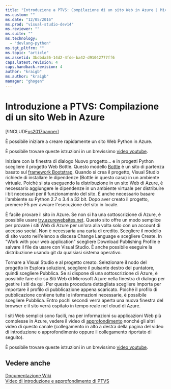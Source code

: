 ```yaml
---
title: "Introduzione a PTVS: Compilazione di un sito Web in Azure | Microsoft Docs"
ms.custom: ""
ms.date: "12/05/2016"
ms.prod: "visual-studio-dev14"
ms.reviewer: ""
ms.suite: ""
ms.technology: 
  - "devlang-python"
ms.tgt_pltfrm: ""
ms.topic: "article"
ms.assetid: 3bdbda36-14d2-4fde-ba42-d91042777ff6
caps.latest.revision: 4
caps.handback.revision: 4
author: "kraigb"
ms.author: "kraigb"
manager: "ghogen"
---
```

# Introduzione a PTVS: Compilazione di un sito Web in Azure
[!INCLUDE[vs2017banner](../code-quality/includes/vs2017banner.md)]

È possibile iniziare a creare rapidamente un sito Web Python in Azure.  
  
 È possibile trovare queste istruzioni in un brevissimo [video youtube](https://www.youtube.com/watch?v=FJx5mutt1uk&list=PLReL099Y5nRdLgGAdrb_YeTdEnd23s6Ff&index=6).  
  
 Iniziare con la finestra di dialogo Nuovo progetto... e in progetti Python scegliere il progetto Web Bottle.  Questo modello [Bottle](http://bottlepy.org/docs/dev/index.html) è un sito di partenza basato sul [framework Bootstrap](http://getbootstrap.com/).  Quando si crea il progetto, Visual Studio richiede di installare le dipendenze \(Bottle in questo caso\) in un ambiente virtuale.  Poiché si sta eseguendo la distribuzione in un sito Web di Azure, è necessario aggiungere le dipendenze in un ambiente virtuale per distribuire i bit necessari per il funzionamento del sito.  È anche necessario basare l'ambiente su Python 2.7 o 3.4 a 32 bit.  Dopo aver creato il progetto, premere F5 per avviare l'esecuzione del sito in locale.  
  
 È facile provare il sito in Azure.  Se non si ha una sottoscrizione di Azure, è possibile usare [try.azurewebsites.net](https://trywebsites.azurewebsites.net/).  Questo sito offre un modo semplice per provare i siti Web di Azure per un'ora alla volta solo con un account di accesso social.  Non è necessaria una carta di credito.  Scegliere il modello di sito vuoto nell'elenco a discesa Change Language e scegliere Create.  In "Work with your web application" scegliere Download Publishing Profile e salvare il file da usare con Visual Studio.  È anche possibile eseguire la distribuzione usando git da qualsiasi sistema operativo.  
  
 Tornare a Visual Studio e al progetto creato.  Selezionare il nodo del progetto in Esplora soluzioni, scegliere il pulsante destro del puntatore, quindi scegliere Pubblica.  Se si dispone di una sottoscrizione di Azure, è possibile fare clic su Siti Web di Microsoft Azure nella finestra di dialogo per gestire i siti da qui.  Per questa procedura dettagliata scegliere Importa per importare il profilo di pubblicazione appena scaricato.  Poiché il profilo di pubblicazione contiene tutte le informazioni necessarie, è possibile scegliere Pubblica.  Entro pochi secondi verrà aperta una nuova finestra del browser e il sito verrà ospitato in tempo reale nel cloud di Azure.  
  
 I siti Web semplici sono facili, ma per informazioni su applicazioni Web più complesse in Azure, vedere il video di [approfondimento](https://www.youtube.com/watch?v=WG3pGmoo8nE&list=PLReL099Y5nRdLgGAdrb_YeTdEnd23s6Ff&index=10) nonché gli altri video di questo canale \(collegamento in alto a destra della pagina del video di introduzione o approfondimento oppure il collegamento riportato di seguito\).  
  
 È possibile trovare queste istruzioni in un brevissimo [video youtube](https://www.youtube.com/watch?v=FJx5mutt1uk&list=PLReL099Y5nRdLgGAdrb_YeTdEnd23s6Ff&index=6).  
  
## Vedere anche  
 [Documentazione Wiki](https://github.com/Microsoft/PTVS/wiki/Web-Project)   
 [Video di introduzione e approfondimento di PTVS](https://www.youtube.com/playlist?list=PLReL099Y5nRdLgGAdrb_YeTdEnd23s6Ff)